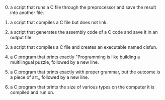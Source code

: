0. a script that runs a C file through the preprocessor and save the result into another file.

1.  a script that compiles a C file but does not link.

2. a script that generates the assembly code of a C code and save it in an output file

3. a script that compiles a C file and creates an executable named cisfun.

4. a C program that prints exactly "Programming is like building a multilingual puzzle, followed by a new line.

5. a C program that prints exactly with proper grammar, but the outcome is a piece of art,, followed by a new line.

6. a C program that prints the size of various types on the computer it is compiled and run on.
